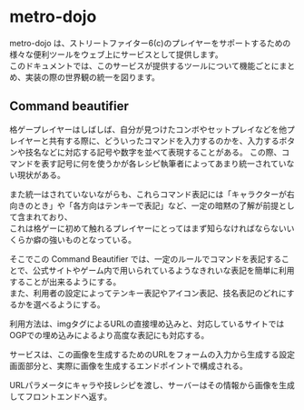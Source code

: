 # metro-dojo

metro-dojo は、ストリートファイター6(c)のプレイヤーをサポートするための様々な便利ツールをウェブ上にサービスとして提供します。  
このドキュメントでは、このサービスが提供するツールについて機能ごとにまとめ、実装の際の世界観の統一を図ります。  

## Command beautifier
格ゲープレイヤーはしばしば、自分が見つけたコンボやセットプレイなどを他プレイヤーと共有する際に、どういったコマンドを入力するのかを、入力するボタンや技名などに対応する記号や数字を並べて表現することがある。
この際、コマンドを表す記号に何を使うかが各レシピ執筆者によってあまり統一されていない現状がある。

また統一はされていないながらも、これらコマンド表記には「キャラクターが右向きのとき」や「各方向はテンキーで表記」など、一定の暗黙の了解が前提として含まれており、  
これは格ゲーに初めて触れるプレイヤーにとってはまず知らなければならないいくらか癖の強いものとなっている。

そこでこの Command Beautifier では、一定のルールでコマンドを表記することで、公式サイトやゲーム内で用いられているようなきれいな表記を簡単に利用することが出来るようにする。  
また、利用者の設定によってテンキー表記やアイコン表記、技名表記のどれにするかを選べるようにする。

利用方法は、imgタグによるURLの直接埋め込みと、対応しているサイトではOGPでの埋め込みによるより高度な表記にも対応する。

サービスは、この画像を生成するためのURLをフォームの入力から生成する設定画面部分と、実際に画像を生成するエンドポイントで構成される。

URLパラメータにキャラや技レシピを渡し、サーバーはその情報から画像を生成してフロントエンドへ返す。
